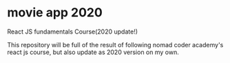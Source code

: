 # movie app 2020

React JS fundamentals Course(2020 update!)

This repository will be full of the result of following nomad coder academy's react js course, but also update as 2020 version on my own.

